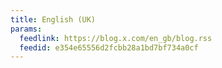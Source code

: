 ```yaml
---
title: English (UK)
params:
  feedlink: https://blog.x.com/en_gb/blog.rss
  feedid: e354e65556d2fcbb28a1bd7bf734a0cf
---
```

